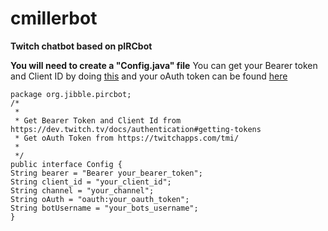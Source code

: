 # cmillerbot
**Twitch chatbot based on pIRCbot**

**You will need to create a "Config.java" file**
You can get your Bearer token and Client ID by doing [this](https://dev.twitch.tv/docs/authentication#getting-tokens) and your oAuth token can be found [here](https://twitchapps.com/tmi/)
   
    package org.jibble.pircbot;
    /*
     * 
     * Get Bearer Token and Client Id from https://dev.twitch.tv/docs/authentication#getting-tokens
     * Get oAuth Token from https://twitchapps.com/tmi/
     *
     */
    public interface Config {
    String bearer = "Bearer your_bearer_token";
    String client_id = "your_client_id";
    String channel = "your_channel";
    String oAuth = "oauth:your_oauth_token";
    String botUsername = "your_bots_username";
    }

